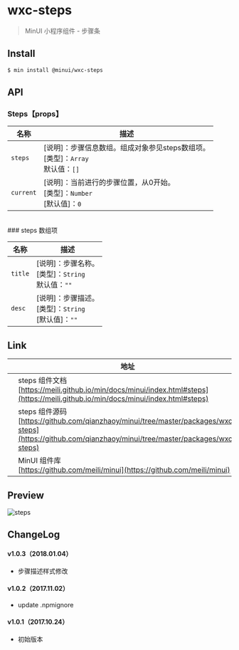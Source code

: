 # wxc-steps

> MinUI 小程序组件 - 步骤条

## Install

``` bash
$ min install @minui/wxc-steps
```

## API

### Steps【props】

| 名称                  | 描述                         |
|----------------------|------------------------------|
|`steps`               | [说明]：步骤信息数组。组成对象参见steps数组项。<br>[类型]：`Array`<br>默认值：`[]` <br>|
|`current`             | [说明]：当前进行的步骤位置，从0开始。<br>[类型]：`Number`<br>[默认值]：`0` <br>   |

<br>
### steps 数组项

| 名称                  | 描述                         |
|----------------------|------------------------------|
|`title`           | [说明]：步骤名称。<br>[类型]：`String`<br>默认值：`""` <br>|
|`desc`            | [说明]：步骤描述。<br>[类型]：`String`<br>[默认值]：`""` <br>   |

## Link
||地址|
|--|---|
||steps 组件文档 <br> [https://meili.github.io/min/docs/minui/index.html#steps](https://meili.github.io/min/docs/minui/index.html#steps)<br>|
||steps 组件源码 <br> [https://github.com/qianzhaoy/minui/tree/master/packages/wxc-steps](https://github.com/qianzhaoy/minui/tree/master/packages/wxc-steps)<br>|
||MinUI 组件库 <br> [https://github.com/meili/minui](https://github.com/meili/minui) <br>|

## Preview
![steps](https://s10.mogucdn.com/mlcdn/c45406/171107_1cf7e9kbg5bi3l0ahj4ghb627jeb1_480x480.jpg_225x999.jpg)

##  ChangeLog

#### v1.0.3（2018.01.04）

- 步骤描述样式修改

#### v1.0.2（2017.11.02）

- update .npmignore

#### v1.0.1（2017.10.24）

- 初始版本
